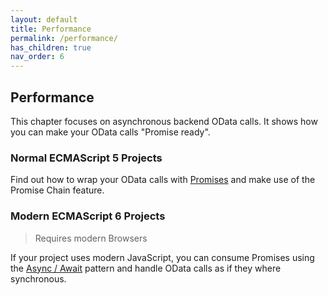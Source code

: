 ```yaml
---
layout: default
title: Performance
permalink: /performance/
has_children: true
nav_order: 6
---
```


## Performance

This chapter focuses on asynchronous backend OData calls. It shows how you can make your OData calls "Promise ready".

### Normal ECMAScript 5 Projects

Find out how to wrap your OData calls with [Promises](https://developer.mozilla.org/en-US/docs/Learn/JavaScript/Asynchronous/Promises) and make use of the Promise Chain feature.

### Modern ECMAScript 6 Projects

> Requires modern Browsers

If your project uses modern JavaScript, you can consume Promises using the [Async / Await](https://developer.mozilla.org/en-US/docs/Learn/JavaScript/Asynchronous/Async_await) pattern and handle OData calls as if they where synchronous.
